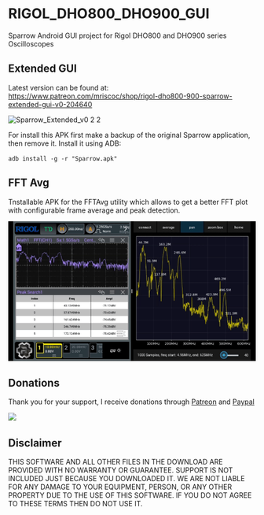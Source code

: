 # RIGOL_DHO800_DHO900_GUI
Sparrow Android GUI project for Rigol DHO800 and DHO900 series Oscilloscopes

## Extended GUI

Latest version can be found at: https://www.patreon.com/mriscoc/shop/rigol-dho800-900-sparrow-extended-gui-v0-204640

![Sparrow_Extended_v0 2 2](https://github.com/mriscoc/RIGOL_DHO800_DHO900_GUI/assets/2745567/cb60ecb5-f0c0-4b04-b828-bfd3b1a65d02)

For install this APK first make a backup of the original Sparrow application, then remove it. Install it using ADB:
```shell
adb install -g -r "Sparrow.apk"
```

## FFT Avg
Tnstallable APK for the FFTAvg utility which allows to get a better FFT plot with configurable frame average and peak detection.

![](https://github.com/mriscoc/RIGOL_DHO800_DHO900_GUI/blob/master/img/fftavg.gif?raw=true)


## Donations
Thank you for your support, I receive donations through [Patreon](https://www.patreon.com/mriscoc) and [Paypal](https://www.paypal.com/donate/?business=85SPAAR6UZEE8)   

[<img src="https://www.paypalobjects.com/en_US/i/btn/btn_donateCC_LG.gif">](https://www.paypal.com/donate?business=85SPAAR6UZEE8&currency_code=USD)   

## Disclaimer  

THIS SOFTWARE AND ALL OTHER FILES IN THE DOWNLOAD ARE PROVIDED WITH NO WARRANTY OR GUARANTEE. SUPPORT IS NOT INCLUDED JUST BECAUSE YOU DOWNLOADED IT. WE ARE NOT LIABLE FOR ANY DAMAGE TO YOUR EQUIPMENT, PERSON, OR ANY OTHER PROPERTY DUE TO THE USE OF THIS SOFTWARE. IF YOU DO NOT AGREE TO THESE TERMS THEN DO NOT USE IT.
